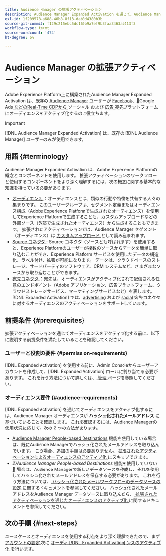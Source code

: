 ```yaml
---
title: Audience Manager の拡張アクティベーション
description: Audience Manager Expanded Activation を通じて、Audience Manager オーディエンスをソーシャルおよび広告の宛先に対してアクティブ化する方法について説明します。
exl-id: 1f209578-a688-40b8-8f13-dab0d4380b3b
source-git-commit: f129c215ebc5dc169b9a7ef9b3faa3463ab413f3
workflow-type: tm+mt
source-wordcount: '474'
ht-degree: 6%

---
```


# Audience Manager の拡張アクティベーション

Adobe Experience Platform上に構築されたAudience Manager Expanded Activation は、既存の [Audience Manager](https://experienceleague.adobe.com/en/docs/audience-manager/user-guide/aam-home) ユーザーが [Facebook](../destinations/catalog/social/overview.md)、[&#128279;](../destinations/catalog/social/facebook.md)Google Ads[ などのReal-Time CDPから ](../destinations/catalog/advertising/overview.md) ソーシャル  および [ 広告 ](../destinations/catalog/advertising/google-ads-destination.md) 宛先プラットフォームにオーディエンスをアクティブ化するのに役立ちます。

>[!IMPORTANT]
>
>[!DNL Audience Manager Expanded Activation] は、既存の [!DNL Audience Manager] ユーザーのみが使用できます。

## 用語 {#terminology}

Audience Manager Expanded Activation は、Adobe Experience Platformの概念とコンポーネントを使用します。 拡張アクティベーションのワークフローと使用するコンポーネントをより深く理解するには、次の概念に関する基本的な知識を持っている必要があります。

* [ オーディエンス ](../segmentation/ui/overview.md)：オーディエンスとは、類似の行動や特徴を共有する人々の集まりです。 このユーザーグループは、セグメント定義またはオーディエンス構成（Adobe Experience Platformで生成されたオーディエンス）を使用してExperience Platformで生成することも、カスタムアップロードなどの外部ソース（外部で生成されたオーディエンス）から生成することもできます。 拡張されたアクティベーションでは、Audience Manager セグメント（オーディエンス）は [ カスタムアップロード ](../segmentation/ui/audience-portal.md#import-audience) として読み込まれます。
* [Source コネクタ ](../sources/home.md): Source コネクタ（ソースとも呼ばれます）を使用すると、Experience Platformのユーザーが複数のソースからデータを簡単に取り込むことができ、Experience Platform サービスを使用したデータの構造化、ラベル付け、拡張が可能になります。 データは、クラウドベースのストレージ、サードパーティのソフトウェア、CRM システムなど、さまざまなソースから取り込むことができます。
* [ 宛先コネクタ ](../destinations/home.md)：宛先は、オーディエンスがアクティブ化されて配信される任意のエンドポイント（Adobe アプリケーション、広告プラットフォーム、クラウドストレージサービス、マーケティングサービスなど）を表します。 [!DNL Expanded Activation] では、[advertising](../destinations/catalog/advertising/overview.md) および [social](../destinations/catalog/social/overview.md) 宛先コネクタに対するオーディエンスのアクティベーションをサポートしています。

## 前提条件 {#prerequisites}

拡張アクティベーションを通じてオーディエンスをアクティブ化する前に、以下に説明する前提条件を満たしていることを確認してください。

### ユーザーと役割の要件 {#permission-requirements}

[!DNL Expanded Activation] を使用する前に、Admin Consoleからユーザーアカウントを作成して、[!DNL Expanded Activation] ロールに割り当てる必要があります。 これを行う方法について詳しくは、[ 管理 ](administration.md) ページを参照してください。

### オーディエンス要件 {#audience-requirements}

[!DNL Expanded Activation] を通じてオーディエンスをアクティブ化するには、Audience Manager オーディエンスが **ハッシュ化されたメールアドレス** に基づいていることを確認します。 これを確認するには、Audience Managerの使用状況に応じて、次の 2 つの方法があります。

* [Audience Manager People-based Destinations](https://experienceleague.adobe.com/en/docs/audience-manager/user-guide/features/destinations/people-based/people-based-destinations-overview) 機能を使用している場合は、既にAudience Managerでハッシュ化されたメールアドレスを取り込んでいます。 この場合、追加の手順は必要ありません。 [ 拡張されたアクティベーションによるオーディエンスのアクティブ化 ](activate-audiences.md) にスキップできます。
* _2&rbrace;Audience Manager People-based Destinations_ 機能を使用していない [&#128279;](https://experienceleague.adobe.com/en/docs/audience-manager/user-guide/features/destinations/people-based/people-based-destinations-overview) 場合は、Audience Managerで新しいデータソースを作成し、それを使用してハッシュ化されたメールアドレスを保存する必要があります。 これを行う方法については、[ ハッシュ化されたメールワークフローのデータソースの設定 ](https://experienceleague.adobe.com/en/docs/audience-manager/user-guide/features/data-sources/create-data-source-hashed-emails) に関するドキュメントを参照してください。 ハッシュ化されたメールアドレスをAudience Manager データソースに取り込んだら、[ 拡張されたアクティベーションを通じたオーディエンスのアクティブ化 ](activate-audiences.md) に関するドキュメントを参照してください。

## 次の手順 {#next-steps}

ユースケースとオーディエンスを使用する利点をより深く理解できたので、まず [ アカウントの設定 ](administration.md) 次に [ オーディ [!DNL Expanded Activation] ンスのアクティブ化 ](activate-audiences.md) を行います。
